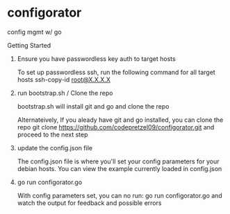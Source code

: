 # configorator
config mgmt w/ go


Getting Started

1. Ensure you have passwordless key auth to target hosts

    To set up passwordless ssh, run the following command for all target hosts 
    ssh-copy-id root@X.X.X.X 

2. run bootstrap.sh / Clone the repo

    bootstrap.sh will install git and go and clone the repo
    
    Alternateively, If you aleady have git and go installed, you can clone the repo git clone https://github.com/codepretzel09/configorator.git and proceed to the next step

3. update the config.json file

    The config.json file is where you'll set your config parameters for your debian hosts. You can view the example currently loaded in config.json

4. go run configorator.go

    With config parameters set, you can no run: go run configorator.go and watch the output for feedback and possible errors

